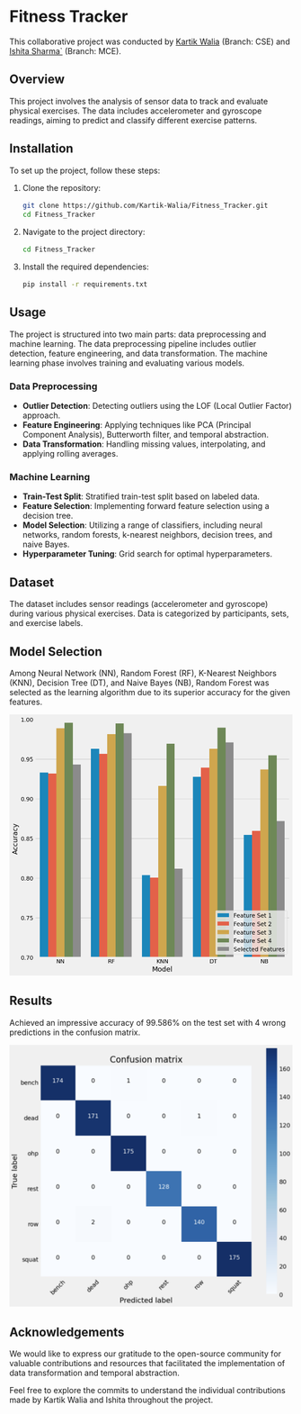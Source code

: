 # Fitness Tracker

This collaborative project was conducted by [Kartik Walia](https://github.com/Kartik-Walia) (Branch: CSE) and [Ishita Sharma`](https://github.com/ishitasharma32) (Branch: MCE).

## Overview

This project involves the analysis of sensor data to track and evaluate physical exercises. The data includes accelerometer and gyroscope readings, aiming to predict and classify different exercise patterns.

## Installation

To set up the project, follow these steps:

1. Clone the repository:

    ```bash
    git clone https://github.com/Kartik-Walia/Fitness_Tracker.git
    cd Fitness_Tracker
    ```

2. Navigate to the project directory:

    ```bash
    cd Fitness_Tracker
    ```

3. Install the required dependencies:

    ```bash
    pip install -r requirements.txt
    ```

## Usage

The project is structured into two main parts: data preprocessing and machine learning. The data preprocessing pipeline includes outlier detection, feature engineering, and data transformation. The machine learning phase involves training and evaluating various models.

### Data Preprocessing

- **Outlier Detection**: Detecting outliers using the LOF (Local Outlier Factor) approach.
- **Feature Engineering**: Applying techniques like PCA (Principal Component Analysis), Butterworth filter, and temporal abstraction.
- **Data Transformation**: Handling missing values, interpolating, and applying rolling averages.

### Machine Learning

- **Train-Test Split**: Stratified train-test split based on labeled data.
- **Feature Selection**: Implementing forward feature selection using a decision tree.
- **Model Selection**: Utilizing a range of classifiers, including neural networks, random forests, k-nearest neighbors, decision trees, and naive Bayes.
- **Hyperparameter Tuning**: Grid search for optimal hyperparameters.

## Dataset

The dataset includes sensor readings (accelerometer and gyroscope) during various physical exercises. Data is categorized by participants, sets, and exercise labels.

## Model Selection

Among Neural Network (NN), Random Forest (RF), K-Nearest Neighbors (KNN), Decision Tree (DT), and Naive Bayes (NB), Random Forest was selected as the learning algorithm due to its superior accuracy for the given features.

![Model vs Accuracy](ModelVsAccuracy.png)

## Results

Achieved an impressive accuracy of 99.586% on the test set with 4 wrong predictions in the confusion matrix.

![Confusion Matrix](ConfusionMatrix.png)

## Acknowledgements

We would like to express our gratitude to the open-source community for valuable contributions and resources that facilitated the implementation of data transformation and temporal abstraction.

Feel free to explore the commits to understand the individual contributions made by Kartik Walia and Ishita throughout the project.